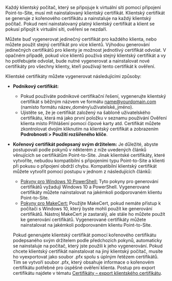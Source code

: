 Každý klientský počítač, který se připojuje k virtuální síti pomocí připojení Point-to-Site, musí mít nainstalovaný klientský certifikát. Klientský certifikát se generuje z kořenového certifikátu a nainstaluje na každý klientský počítač. Pokud není nainstalovaný platný klientský certifikát a klient se pokusí připojit k virtuální síti, ověření se nezdaří.

Můžete buď vygenerovat jedinečný certifikát pro každého klienta, nebo můžete použít stejný certifikát pro více klientů. Výhodou generování jedinečných certifikátů pro klienty je možnost jednotlivý certifikát odvolat. V opačném případě, pokud více klientů používá stejný klientský certifikát a vy ho potřebujete odvolat, bude nutné vygenerovat a nainstalovat nové certifikáty pro všechny klienty, kteří používají tento certifikát k ověření.

Klientské certifikáty můžete vygenerovat následujícími způsoby:

- **Podnikový certifikát:**

  - Pokud používáte podnikové certifikační řešení, vygenerujte klientský certifikát s běžným názvem ve formátu name@yourdomain.com (namísto formátu název_domény\uživatelské_jméno).
  - Ujistěte se, že je certifikát založený na šabloně uživatelského certifikátu, která má jako první položku v seznamu používání Ověření klienta místo Přihlášení pomocí čipové karty atd. Certifikát můžete zkontrolovat dvojím kliknutím na klientský certifikát a zobrazením **Podrobnosti > Použití rozšířeného klíče**.

- **Kořenový certifikát podepsaný svým držitelem:** Je důležité, abyste postupovali podle pokynů v některém z níže uvedených článků věnujících se certifikátům Point-to-Site. Jinak klientské certifikáty, které vytvoříte, nebudou kompatibilní s připojeními typu Point-to-Site a klienti při pokusu o připojení obdrží chybu. Kompatibilní klientský certifikát můžete vytvořit pomocí postupu v jednom z následujících článků: 

  * [Pokyny pro Windows 10 PowerShell:](../articles/vpn-gateway/vpn-gateway-certificates-point-to-site.md#clientcert) Tyto pokyny pro generování certifikátů vyžadují Windows 10 a PowerShell. Vygenerované certifikáty můžete nainstalovat na jakémkoli podporovaném klientu Point-to-Site.
  * [Pokyny pro MakeCert:](../articles/vpn-gateway/vpn-gateway-certificates-point-to-site-makecert.md) Použijte MakeCert, pokud nemáte přístup k počítači s Windows 10, který byste mohli použít ke generování certifikátů. Nástroj MakeCert je zastaralý, ale stále ho můžete použít ke generování certifikátů. Vygenerované certifikáty můžete nainstalovat na jakémkoli podporovaném klientu Point-to-Site.

  Pokud generujete klientský certifikát pomocí kořenového certifikátu podepsaného svým držitelem podle předchozích pokynů, automaticky se nainstaluje na počítač, který jste použili k jeho vygenerování. Pokud chcete klientský certifikát nainstalovat na jiný klientský počítač, musíte ho vyexportovat jako soubor .pfx spolu s úplným řetězem certifikátů. Tím se vytvoří soubor .pfx, který obsahuje informace o kořenovém certifikátu potřebné pro úspěšné ověření klienta. Postup pro export certifikátu najdete v tématu [Certifikáty – export klientského certifikátu](../articles/vpn-gateway/vpn-gateway-certificates-point-to-site.md#clientexport).